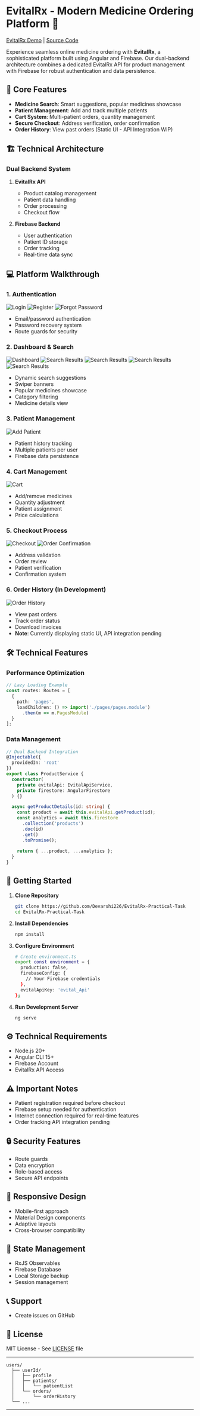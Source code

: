 # EvitalRx - Modern Medicine Ordering Platform 💊

[EvitalRx Demo](https://evital-demo-devarshi226.netlify.app/) | [Source Code](https://github.com/Devarshi226/EvitalRx-Practical-Task)

Experience seamless online medicine ordering with **EvitalRx**, a sophisticated platform built using Angular and Firebase. Our dual-backend architecture combines a dedicated EvitalRx API for product management with Firebase for robust authentication and data persistence.

## 🎯 Core Features

- **Medicine Search**: Smart suggestions, popular medicines showcase
- **Patient Management**: Add and track multiple patients
- **Cart System**: Multi-patient orders, quantity management
- **Secure Checkout**: Address verification, order confirmation
- **Order History**: View past orders (Static UI - API Integration WIP)

## 🏗️ Technical Architecture

### Dual Backend System
1. **EvitalRx API**
   - Product catalog management
   - Patient data handling
   - Order processing
   - Checkout flow

2. **Firebase Backend**
   - User authentication
   - Patient ID storage
   - Order tracking
   - Real-time data sync

## 💻 Platform Walkthrough

### 1. Authentication
![Login](https://github.com/Devarshi226/EvitalRx-Practical-Task/blob/cd29ddae9213d7554cd53b8116bc6a1f01a7e3d5/src/assets/screenShorts/login.png)
![Register](https://github.com/Devarshi226/EvitalRx-Practical-Task/blob/cd29ddae9213d7554cd53b8116bc6a1f01a7e3d5/src/assets/screenShorts/createaccount.png)
![Forgot Password](https://github.com/Devarshi226/EvitalRx-Practical-Task/blob/cd29ddae9213d7554cd53b8116bc6a1f01a7e3d5/src/assets/screenShorts/resetpass.png)

- Email/password authentication
- Password recovery system
- Route guards for security

### 2. Dashboard & Search
![Dashboard](https://github.com/Devarshi226/EvitalRx-Practical-Task/blob/cd29ddae9213d7554cd53b8116bc6a1f01a7e3d5/src/assets/screenShorts/dashboard.png)
![Search Results](https://github.com/Devarshi226/EvitalRx-Practical-Task/blob/cd29ddae9213d7554cd53b8116bc6a1f01a7e3d5/src/assets/screenShorts/search1.png)
![Search Results](https://github.com/Devarshi226/EvitalRx-Practical-Task/blob/cd29ddae9213d7554cd53b8116bc6a1f01a7e3d5/src/assets/screenShorts/searchdoyoumean.png)
![Search Results](https://github.com/Devarshi226/EvitalRx-Practical-Task/blob/cd29ddae9213d7554cd53b8116bc6a1f01a7e3d5/src/assets/screenShorts/searchlist.png)
![Search Results](https://github.com/Devarshi226/EvitalRx-Practical-Task/blob/cd29ddae9213d7554cd53b8116bc6a1f01a7e3d5/src/assets/screenShorts/viewmedicinedetails.png)


- Dynamic search suggestions
- Swiper banners
- Popular medicines showcase
- Category filtering
- Medicine details view

### 3. Patient Management
![Add Patient](https://github.com/Devarshi226/EvitalRx-Practical-Task/blob/cd29ddae9213d7554cd53b8116bc6a1f01a7e3d5/src/assets/screenShorts/addpatient.png)

- Patient history tracking
- Multiple patients per user
- Firebase data persistence

### 4. Cart Management
![Cart](https://github.com/Devarshi226/EvitalRx-Practical-Task/blob/cd29ddae9213d7554cd53b8116bc6a1f01a7e3d5/src/assets/screenShorts/cart.png)

- Add/remove medicines
- Quantity adjustment
- Patient assignment
- Price calculations

### 5. Checkout Process
![Checkout](https://github.com/Devarshi226/EvitalRx-Practical-Task/blob/cd29ddae9213d7554cd53b8116bc6a1f01a7e3d5/src/assets/screenShorts/checkout.png)
![Order Confirmation](https://github.com/Devarshi226/EvitalRx-Practical-Task/blob/cd29ddae9213d7554cd53b8116bc6a1f01a7e3d5/src/assets/screenShorts/orderConfirmation.png)

- Address validation
- Order review
- Patient verification
- Confirmation system

### 6. Order History (In Development)
![Order History](https://github.com/Devarshi226/EvitalRx-Practical-Task/blob/cd29ddae9213d7554cd53b8116bc6a1f01a7e3d5/src/assets/screenShorts/past-order%20concept.png)

- View past orders
- Track order status
- Download invoices
- **Note**: Currently displaying static UI, API integration pending

## 🛠️ Technical Features

### Performance Optimization
```typescript
// Lazy Loading Example
const routes: Routes = [
  {
    path: 'pages',
    loadChildren: () => import('./pages/pages.module')
      .then(m => m.PagesModule)
  }
];
```

### Data Management
```typescript
// Dual Backend Integration
@Injectable({
  providedIn: 'root'
})
export class ProductService {
  constructor(
    private evitalApi: EvitalApiService,
    private firestore: AngularFirestore
  ) {}

  async getProductDetails(id: string) {
    const product = await this.evitalApi.getProduct(id);
    const analytics = await this.firestore
      .collection('products')
      .doc(id)
      .get()
      .toPromise();
    
    return { ...product, ...analytics };
  }
}
```

## 🚀 Getting Started

1. **Clone Repository**
   ```bash
   git clone https://github.com/Devarshi226/EvitalRx-Practical-Task
   cd EvitalRx-Practical-Task
   ```

2. **Install Dependencies**
   ```bash
   npm install
   ```

3. **Configure Environment**
   ```bash
   # Create environment.ts
   export const environment = {
     production: false,
     firebaseConfig: {
       // Your Firebase credentials
     },
     evitalApiKey: 'evital_Api'
   };
   ```

4. **Run Development Server**
   ```bash
   ng serve
   ```

## ⚙️ Technical Requirements

- Node.js 20+
- Angular CLI 15+
- Firebase Account
- EvitalRx API Access

## ⚠️ Important Notes

- Patient registration required before checkout
- Firebase setup needed for authentication
- Internet connection required for real-time features
- Order tracking API integration pending

## 🔒 Security Features

- Route guards
- Data encryption
- Role-based access
- Secure API endpoints

## 📱 Responsive Design

- Mobile-first approach
- Material Design components
- Adaptive layouts
- Cross-browser compatibility

## 🔄 State Management

- RxJS Observables
- Firebase Database
- Local Storage backup
- Session management

## 📞 Support

- Create issues on GitHub

## 📄 License

MIT License - See [LICENSE](license-link) file

---

<!-- ### Firebase Collections Structure
![Firebase Structure](your-firebase-structure-image) -->

```
users/
  ├── userId/
  │   ├── profile
  │   ├── patients/
  │   │   └── patientList
  │   └── orders/
  │       └── orderHistory
  └── ...
```

---
